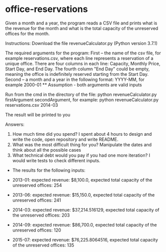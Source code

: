 # office-reservations

Given a month and a year, the program reads a CSV file and prints what is the revenue for the month and what is the total capacity of the unreserved offices for the month.

Instructions:
Download the file revenueCalculator.py (Python version 3.7.1)

The required arguments for the program:
First – the name of the csv file, for example reservations.csv, where each line represents a reservation of a unique office. There are four columns in each line: Capacity, Monthly Price, Start Day, and End Day. The fourth column "End Day" could be empty, meaning the office is indefinitely reserved starting from the Start Day.
Second – a month and a year in the following format: YYYY-MM, for example 2000-01
** Assumption - both arguments are valid inputs

Run from the cmd in the directory of the file: python revenueCalculator.py firstArgument secondArgument, for example: python revenueCalculator.py reservations.csv 2014-03

The result will be printed to you

Answers:

1. How much time did you spend? I spent about 4 hours to design and write the code, open repository and write README.
2. What was the most difficult thing for you? Manipulate the dates and think about all the possible cases
3. What technical debt would you pay if you had one more iteration? I would write tests to check different inputs.

* The results for the following inputs:

* 2013-01: expected revenue: $8,100.0, expected total capacity of the unreserved offices: 254

* 2013-06: expected revenue: $15,150.0, expected total capacity of the unreserved offices: 241

* 2014-03: expected revenue: $37,214.516129, expected total capacity of the unreserved offices: 203

* 2014-09: expected revenue: $86,700.0, expected total capacity of the unreserved offices: 120

* 2015-07: expected revenue: $76,225.8064516, expected total capacity of the unreserved offices: 135



